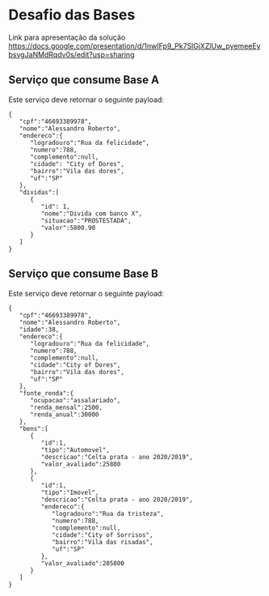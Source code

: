 # Desafio das Bases

Link para apresentação da solução
https://docs.google.com/presentation/d/1nwIFp9_Pk7SlGjXZlUw_pyemeeEybsvgJaNMdRqdv0s/edit?usp=sharing


## Serviço que consume Base A

Este serviço deve retornar o seguinte payload:

```
{
   "cpf":"46693389978",
   "nome":"Alessandro Roberto",
   "endereco":{
      "logradouro":"Rua da felicidade",
      "numero":788,
      "complemento":null,
      "cidade": "City of Dores",
      "bairro":"Vila das dores",
      "uf":"SP"
   },
   "dividas":[
      {
         "id": 1,
         "nome":"Divida com banco X",
         "situacao":"PROSTESTADA",
         "valor":5800.90
      }
   ]
}
```

## Serviço que consume Base B

Este serviço deve retornar o seguinte payload:

```
{
   "cpf":"46693389978",
   "nome":"Alessandro Roberto",
   "idade":38,
   "endereco":{
      "logradouro":"Rua da felicidade",
      "numero":788,
      "complemento":null,
      "cidade":"City of Dores",
      "bairro":"Vila das dores",
      "uf":"SP"
   },
   "fonte_renda":{
      "ocupacao":"assalariado",
      "renda_mensal":2500,
      "renda_anual":30000
   },
   "bens":[
      {
         "id":1,
         "tipo":"Automovel",
         "descricao":"Celta prata - ano 2020/2019",
         "valor_avaliado":25800
      },
      {
         "id":1,
         "tipo":"Imovel",
         "descricao":"Celta prata - ano 2020/2019",
         "endereco":{
            "logradouro":"Rua da tristeza",
            "numero":788,
            "complemento":null,
            "cidade":"City of Sorrisos",
            "bairro":"Vila das risadas",
            "uf":"SP"
         },
         "valor_avaliado":205800
      }
   ]
}
```
